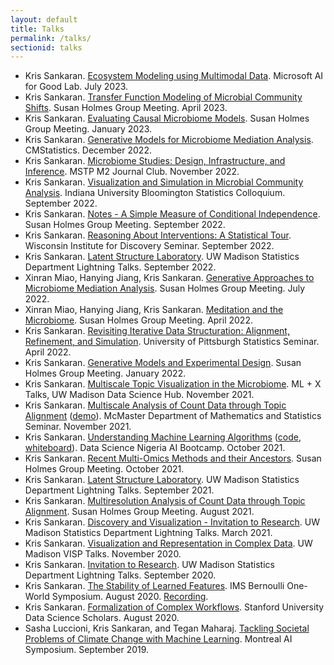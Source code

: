 ```yaml
---
layout: default
title: Talks
permalink: /talks/
sectionid: talks
---
```


* Kris Sankaran. [Ecosystem Modeling using Multimodal Data](https://krisrs1128.github.io/talks/2023/20230705/20230705.html). Microsoft AI for Good Lab. July 2023.
* Kris Sankaran. [Transfer Function Modeling of Microbial Community Shifts](https://krisrs1128.github.io/talks/2023/20230414/20230414.html#1). Susan Holmes Group Meeting. April 2023.
* Kris Sankaran. [Evaluating Causal Microbiome Models](https://krisrs1128.github.io/talks/2023/20230120/20230120.html). Susan Holmes Group Meeting. January 2023.
* Kris Sankaran. [Generative Models for Microbiome Mediation Analysis](https://krisrs1128.github.io/talks/2022/20221217/20221217.html). CMStatistics. December 2022.
* Kris Sankaran. [Microbiome Studies: Design, Infrastructure, and Inference](https://krisrs1128.github.io/talks/2022/20221128/20221128.html). MSTP M2 Journal Club. November 2022.
* Kris Sankaran. [Visualization and Simulation in Microbial Community Analysis](https://krisrs1128.github.io/talks/2022/20221021/20221021.html). Indiana University Bloomington Statistics Colloquium. September 2022.
* Kris Sankaran. [Notes - A Simple Measure of Conditional Independence](https://krisrs1128.github.io/talks/2022/20220930/20220930.html). Susan Holmes Group Meeting. September 2022.
* Kris Sankaran. [Reasoning About Interventions: A Statistical Tour](https://krisrs1128.github.io/LSLab/assets/talks/20220928.html). Wisconsin Institute for Discovery Seminar. September 2022.
* Kris Sankaran. [Latent Structure Laboratory](https://krisrs1128.github.io/talks/2022/20220916/20220916.html). UW Madison Statistics Department Lightning Talks. September 2022.
* Xinran Miao, Hanying Jiang, Kris Sankaran. [Generative Approaches to Microbiome Mediation Analysis](https://drive.google.com/file/d/1n6gEubzFuIRRRYxGewY81k1ZdQS24oKg/view?usp=sharing). Susan Holmes Group Meeting. July 2022.
* Xinran Miao, Hanying Jiang, Kris Sankaran. [Meditation and the Microbiome](https://drive.google.com/file/d/17xNjMA-pH70wM_gknUnM0A5gr0k87gAo/view?usp=sharing). Susan Holmes Group Meeting. April 2022.
* Kris Sankaran. [Revisiting Iterative Data Structuration: Alignment, Refinement, and Simulation](https://drive.google.com/file/d/1ju9f8e8aRb5OYLE28Ub0Pc6i2KCpcjgN/view?usp=sharing). University of Pittsburgh Statistics Seminar. April 2022.
* Kris Sankaran. [Generative Models and Experimental Design](https://drive.google.com/file/d/1OMIulBki_0an7Lwd0MKPGH1f0OdK0etH/view?usp=sharing). Susan Holmes Group Meeting. January 2022.
* Kris Sankaran. [Multiscale Topic Visualization in the Microbiome](https://drive.google.com/file/d/14Lwhvd28sGEMSpw3AXZUsg8XXL25Gr4J/view?usp=sharing). ML + X Talks, UW Madison Data Science Hub. November 2021.
* Kris Sankaran. [Multiscale Analysis of Count Data through Topic Alignment](https://drive.google.com/file/d/1vcs_aLp6gZFixenGscrj6C5koEltxvGa/view?usp=sharing) ([demo](https://www.google.com/url?sa=D&q=https://tinyurl.com/59k67sde&ust=1636123920000000&usg=AOvVaw1v1mjUJaAjkL7UkN9yofrG&hl=fr-CA)). McMaster Department of Mathematics and Statistics Seminar. November 2021.
* Kris Sankaran. [Understanding Machine Learning Algorithms](https://drive.google.com/file/d/1bgYQb8z1iCjHyOG1gVWeJJCSPdssndVP/view?usp=sharing) ([code](https://github.com/krisrs1128/talks/blob/master/2021/20211028/20211028.Rmd), [whiteboard](https://jamboard.google.com/d/1lri1UQo8qmgNFgr4i3hfgWYZWk-mk7-WuePW3lmU6X4/edit?usp=sharing)). Data Science Nigeria AI Bootcamp. October 2021.
* Kris Sankaran. [Recent Multi-Omics Methods and their Ancestors](https://drive.google.com/file/d/1L2crRIcdbql__XZdJuiRXkAKsvwrIZLO/view?usp=sharing). Susan Holmes Group Meeting. October 2021.
* Kris Sankaran. [Latent Structure Laboratory](https://drive.google.com/file/d/1xwYyGc1bx7W-F5QyQlB3OJZT7MVTpdYd/view?usp=sharing). UW Madison Statistics Department Lightning Talks. September 2021.
* Kris Sankaran. [Multiresolution Analysis of Count Data through Topic Alignment](https://drive.google.com/file/d/1VcXF0fAK2IlA3yXeqnJ_1CGC6BP4zPqp/view?usp=sharing). Susan Holmes Group Meeting. August 2021.
* Kris Sankaran. [Discovery and Visualization - Invitation to Research](https://drive.google.com/drive/folders/16P8ZeKM1IEZFgCHgSxakUymamMZkNkTl). UW Madison Statistics Department Lightning Talks. March 2021.
* Kris Sankaran. [Visualization and Representation in Complex Data](https://drive.google.com/file/d/1ir71L-TSgFscfcDZ9VOeSWDRcOpHRf70/view?usp=sharing). UW Madison VISP Talks. November 2020.
* Kris Sankaran. [Invitation to Research](https://docs.google.com/presentation/d/1da1j5_jBzIJhCMO8BhHvNVJSGtrjRWHA/edit). UW Madison Statistics Department Lightning Talks. September 2020.
* Kris Sankaran. [The Stability of Learned Features](https://drive.google.com/file/d/1MR7z8Y0gMyLVdOMKUu3CNpKYDNbVKiuj/view?usp=sharing). IMS Bernoulli One-World Symposium. August 2020. [Recording](https://www.youtube.com/watch?v=0W84gxCm83A).
* Kris Sankaran. [Formalization of Complex Workflows](https://drive.google.com/file/d/1mSRbA96aTuiIHSUmgfZKV788seF3X7p_/view?usp=sharing). Stanford University Data Science Scholars. August 2020.
* Sasha Luccioni, Kris Sankaran, and Tegan Maharaj. [Tackling Societal Problems of Climate Change with Machine Learning](https://drive.google.com/file/d/1wqf-nrvfQEODwfsK-q9TOsq2gPhZZqHk/view?usp=sharing). Montreal AI Symposium. September 2019.
